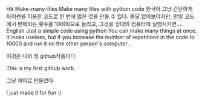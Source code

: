 H# Make-many-files
Make many files with python code
 한국어
그냥 간단하게 파이썬을 이용한 코드로
한 번에 많은 것을 만들 수 있다.
쓸모 없어보이지만, 만일 코드에서 반복되는 횟수를 10000으로 늘리고, 그것을 상대의 컴퓨터에 실행시키면....
English 
Just a simple code using python
You can make many things at once.
It looks useless, but if you increase the number of repetitions in the code to 10000 and run it on the other person's computer...

이것은 나의 첫 github작품이다.

This is my first github work.

그냥 재미로 만들었다

I just made it for fun :)
